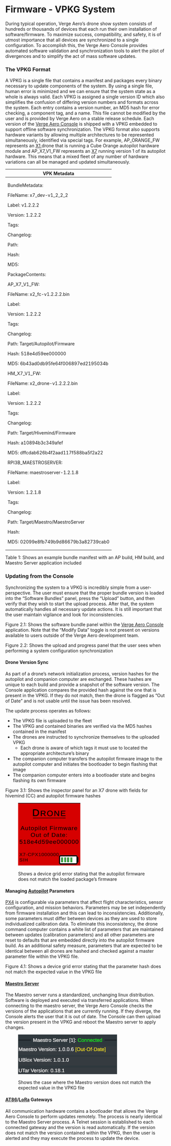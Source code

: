 # Firmware - VPKG System

During typical operation, Verge Aero’s drone show system consists of hundreds or thousands of devices that each run their own installation of software/firmware. To maximize success, compatibility, and safety, it is of utmost importance that all devices are synchronized to a single configuration. To accomplish this, the Verge Aero Console provides automated software validation and synchronization tools to alert the pilot of divergences and to simplify the act of mass software updates.

### The VPKG Format

A VPKG is a single file that contains a manifest and packages every binary necessary to update components of the system. By using a single file, human error is minimized and we can ensure that the system state as a whole is always valid. Each VPKG is assigned a single version ID which also simplifies the confusion of differing version numbers and formats across the system. Each entry contains a version number, an MD5 hash for error checking, a component tag, and a name. This file cannot be modified by the user and is provided by Verge Aero on a stable release schedule. Each version of the [Verge Aero Console](./) is shipped with a VPKG embedded to support offline software synchronization. The VPKG format also supports hardware variants by allowing multiple architectures to be represented simultaneously, identified via special tags. For example, AP\_ORANGE\_FW represents an [X1 ](../../drone-show-hardware/drones/x1.md)drone that is running a Cube Orange autopilot hardware module and AP\_X7\_V1\_FW represents an [X7](../../drone-show-hardware/drones/x7.md) running version 1 of its autopilot hardware. This means that a mixed fleet of any number of hardware variations can all be managed and updated simultaneously.

| VPK Metadata                                                                                                                                                                                                                                                                                                                                                                                                                                                                                                                                                                                                                                                                                                                                                                                                                                                                                                                                                                                   |
| ---------------------------------------------------------------------------------------------------------------------------------------------------------------------------------------------------------------------------------------------------------------------------------------------------------------------------------------------------------------------------------------------------------------------------------------------------------------------------------------------------------------------------------------------------------------------------------------------------------------------------------------------------------------------------------------------------------------------------------------------------------------------------------------------------------------------------------------------------------------------------------------------------------------------------------------------------------------------------------------------- |
| <p>BundleMetadata:</p><p> FileName: x7_dev-v1_2_2_2</p><p> Label: v1.2.2.2</p><p> Version: 1.2.2.2</p><p> Tags:</p><p> Changelog:</p><p> Path:</p><p> Hash:</p><p> MD5:</p><p>PackageContents:</p><p> AP_X7_V1_FW:</p><p>   FileName: x2_fc-v1.2.2.2.bin</p><p>   Label:</p><p>   Version: 1.2.2.2</p><p>   Tags:</p><p>   Changelog:</p><p>   Path: Target/Autopilot/Firmware</p><p>   Hash: 518e4d59ee000000</p><p>   MD5: 6b43ad0db95fe64f006897ed2195034b</p><p> HM_X7_V1_FW:</p><p>   FileName: x2_drone-v1.2.2.2.bin</p><p>   Label:</p><p>   Version: 1.2.2.2</p><p>   Tags:</p><p>   Changelog:</p><p>   Path: Target/Hivemind/Firmware</p><p>   Hash: a10894b3c349afef</p><p>   MD5: dffcdab626b4f2aad117f588ba5f2a22</p><p> RPI3B_MAESTROSERVER:</p><p>   FileName: maestroserver-1.2.1.8</p><p>   Label:</p><p>   Version: 1.2.1.8</p><p>   Tags:</p><p>   Changelog:</p><p>   Path: Target/Maestro/MaestroServer</p><p>   Hash:</p><p>   MD5: 02099e8fb749b9d86679b3a82739cab0</p> |

Table 1: Shows an example bundle manifest with an AP build, HM build, and Maestro Server application included

### Updating from the Console

Synchronizing the system to a VPKG is incredibly simple from a user-perspective. The user must ensure that the proper bundle version is loaded into the “Software Bundles” panel, press the “Upload” button, and then verify that they wish to start the upload process. After that, the system automatically handles all necessary update actions. It is still important that the user maintain vigilance and look for inconsistencies.

Figure 2.1: Shows the software bundle panel within the [Verge Aero Console](https://wiki.droneshow.software/wiki/Verge\_Aero\_Console) application. Note that the “Modify Data” toggle is not present on versions available to users outside of the Verge Aero development team.

Figure 2.2: Shows the upload and progress panel that the user sees when performing a system configuration synchronization

#### Drone Version Sync

As part of a drone’s network initialization process, version hashes for the autopilot and companion computer are exchanged. These hashes are unique to each build and provide a snapshot of the software version. The Console application compares the provided hash against the one that is present in the VPKG. If they do not match, then the drone is flagged as “Out of Date” and is not usable until the issue has been resolved.

The update process operates as follows:

* The VPKG file is uploaded to the fleet
* The VPKG and contained binaries are verified via the MD5 hashes contained in the manifest
* The drones are instructed to synchronize themselves to the uploaded VPKG
  * Each drone is aware of which tags it must use to located the appropriate architecture’s binary
* The companion computer transfers the autopilot firmware image to the autopilot computer and initiates the bootloader to begin flashing that image
* The companion computer enters into a bootloader state and begins flashing its own firmware

Figure 3.1: Shows the inspector panel for an X7 drone with fields for hivemind (CC) and autopilot firmware hashes

<figure><img src="../../.gitbook/assets/unnamed.png" alt=""><figcaption><p>Shows a device grid error stating that the autopilot firmware does not match the loaded package’s firmware</p></figcaption></figure>

#### Managing [Autopilot](../../drone-show-technology/autopilot/) Parameters

[PX4](../../drone-show-technology/autopilot/px4.md) is configurable via parameters that affect flight characteristics, sensor configuration, and mission behaviors. Parameters may be set independently from firmware installation and this can lead to inconsistencies. Additionally, some parameters must differ between devices as they are used to store individualized calibration data. To eliminate this inconsistency, the drone command computer contains a white list of parameters that are maintained between updates (calibration parameters) and all other parameters are reset to defaults that are embedded directly into the autopilot firmware build. As an additional safety measure, parameters that are expected to be identical between all drones are hashed and checked against a master parameter file within the VPKG file.

Figure 4.1: Shows a device grid error stating that the parameter hash does not match the expected value in the VPKG file

#### [Maestro Server](https://wiki.droneshow.software/wiki/Maestro\_Server)

The Maestro server runs a standardized, unchanging linux distribution. Software is deployed and executed via transferred applications. When connecting to the maestro server, the Verge Aero Console checks the versions of the applications that are currently running. If they diverge, the Console alerts the user that it is out of date. The Console can then upload the version present in the VPKG and reboot the Maestro server to apply changes.

<figure><img src="../../.gitbook/assets/unnamed (2).png" alt=""><figcaption><p>Shows the case where the Maestro version does not match the expected value in the VPKG file</p></figcaption></figure>

#### [AT86](../../drone-show-hardware/networking/at86-gateway.md)/[LoRa](../../drone-show-hardware/networking/lora-gateway.md) Gateways

All communication hardware contains a bootloader that allows the Verge Aero Console to perform updates remotely. The process is nearly identical to the Maestro Server process. A Telnet session is established to each connected gateway and the version is read automatically. If the version does not match the version contained within the VPKG, then the user is alerted and they may execute the process to update the device.

